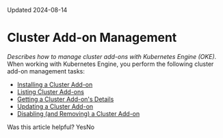 Updated 2024-08-14
# Cluster Add-on Management
_Describes how to manage cluster add-ons with Kubernetes Engine (OKE)._
When working with Kubernetes Engine, you perform the following cluster add-on management tasks:
  * [Installing a Cluster Add-on](https://docs.oracle.com/en-us/iaas/Content/ContEng/Tasks/install-add-on.htm#install-add-on "Find out how to install a cluster add-on using Kubernetes Engine \(OKE\).")
  * [Listing Cluster Add-ons](https://docs.oracle.com/en-us/iaas/Content/ContEng/Tasks/list-add-ons.htm#list-add-ons "Find out how to list the cluster add-ons deployed on a cluster using Kubernetes Engine \(OKE\).")
  * [Getting a Cluster Add-on's Details](https://docs.oracle.com/en-us/iaas/Content/ContEng/Tasks/get-add-on.htm#get-add-on "Find out how to get details of a specific cluster add-on using Kubernetes Engine \(OKE\).")
  * [Updating a Cluster Add-on](https://docs.oracle.com/en-us/iaas/Content/ContEng/Tasks/update-add-on.htm#update-add-on "Find out how to update a cluster add-on using Kubernetes Engine \(OKE\).")
  * [Disabling (and Removing) a Cluster Add-on](https://docs.oracle.com/en-us/iaas/Content/ContEng/Tasks/disable-add-on.htm#disable-add-on "Find out how to disable \(and remove\) a cluster add-on using Kubernetes Engine \(OKE\).")


Was this article helpful?
YesNo


